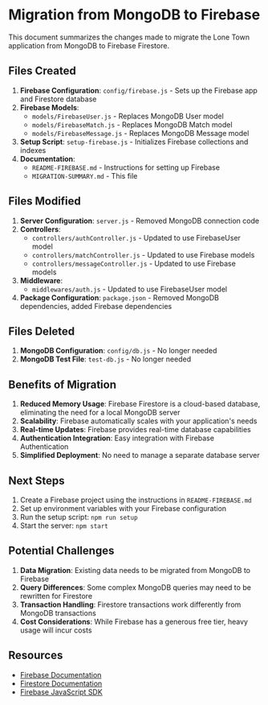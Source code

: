 # Migration from MongoDB to Firebase

This document summarizes the changes made to migrate the Lone Town application from MongoDB to Firebase Firestore.

## Files Created

1. **Firebase Configuration**: `config/firebase.js` - Sets up the Firebase app and Firestore database
2. **Firebase Models**:
   - `models/FirebaseUser.js` - Replaces MongoDB User model
   - `models/FirebaseMatch.js` - Replaces MongoDB Match model
   - `models/FirebaseMessage.js` - Replaces MongoDB Message model
3. **Setup Script**: `setup-firebase.js` - Initializes Firebase collections and indexes
4. **Documentation**:
   - `README-FIREBASE.md` - Instructions for setting up Firebase
   - `MIGRATION-SUMMARY.md` - This file

## Files Modified

1. **Server Configuration**: `server.js` - Removed MongoDB connection code
2. **Controllers**:
   - `controllers/authController.js` - Updated to use FirebaseUser model
   - `controllers/matchController.js` - Updated to use Firebase models
   - `controllers/messageController.js` - Updated to use Firebase models
3. **Middleware**:
   - `middlewares/auth.js` - Updated to use FirebaseUser model
4. **Package Configuration**: `package.json` - Removed MongoDB dependencies, added Firebase dependencies

## Files Deleted

1. **MongoDB Configuration**: `config/db.js` - No longer needed
2. **MongoDB Test File**: `test-db.js` - No longer needed

## Benefits of Migration

1. **Reduced Memory Usage**: Firebase Firestore is a cloud-based database, eliminating the need for a local MongoDB server
2. **Scalability**: Firebase automatically scales with your application's needs
3. **Real-time Updates**: Firebase provides real-time database capabilities
4. **Authentication Integration**: Easy integration with Firebase Authentication
5. **Simplified Deployment**: No need to manage a separate database server

## Next Steps

1. Create a Firebase project using the instructions in `README-FIREBASE.md`
2. Set up environment variables with your Firebase configuration
3. Run the setup script: `npm run setup`
4. Start the server: `npm start`

## Potential Challenges

1. **Data Migration**: Existing data needs to be migrated from MongoDB to Firebase
2. **Query Differences**: Some complex MongoDB queries may need to be rewritten for Firestore
3. **Transaction Handling**: Firestore transactions work differently from MongoDB transactions
4. **Cost Considerations**: While Firebase has a generous free tier, heavy usage will incur costs

## Resources

- [Firebase Documentation](https://firebase.google.com/docs)
- [Firestore Documentation](https://firebase.google.com/docs/firestore)
- [Firebase JavaScript SDK](https://firebase.google.com/docs/web/setup)
